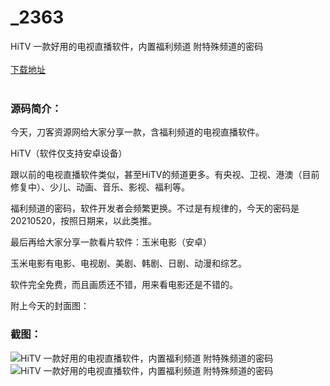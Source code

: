 # _2363
HiTV 一款好用的电视直播软件，内置福利频道 附特殊频道的密码
<br/></br>
[下载地址](https://www.uuid2.com/2363.html "下载地址")
<br/></br>
<h3>源码简介：</h3>
<p>今天，刀客资源网给大家分享一款，含福利频道的电视直播软件。<p>
<p>HiTV（软件仅支持安卓设备）<p>
<p>跟以前的电视直播软件类似，甚至HiTV的频道更多。有央视、卫视、港澳（目前修复中）、少儿、动画、音乐、影视、福利等。<p>
<p>福利频道的密码，软件开发者会频繁更换。不过是有规律的，今天的密码是20210520，按照日期来，以此类推。<p>
<p>最后再给大家分享一款看片软件：玉米电影（安卓）<p>
<p>玉米电影有电影、电视剧、美剧、韩剧、日剧、动漫和综艺。<p>
<p>软件完全免费，而且画质还不错，用来看电影还是不错的。<p>
<p>附上今天的封面图：<p>
<h3>截图：</h3>
<img src="https://www.uuid2.com/wp-content/uploads/img/202105/4413905510.png" alt="HiTV 一款好用的电视直播软件，内置福利频道 附特殊频道的密码"><img src="https://www.uuid2.com/wp-content/uploads/img/202105/9f8462f959.jpeg" alt="HiTV 一款好用的电视直播软件，内置福利频道 附特殊频道的密码">
